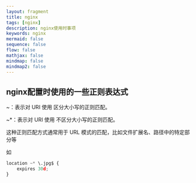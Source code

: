 ```yaml
---
layout: fragment
title: nginx
tags: [nginx]
description: nginx使用时事项
keywords: nginx
mermaid: false
sequence: false
flow: false
mathjax: false
mindmap: false
mindmap2: false
---
```


## nginx配置时使用的一些正则表达式

~：表示对 URI 使用 区分大小写的正则匹配。

~*：表示对 URI 使用 不区分大小写的正则匹配。

这种正则匹配方式通常用于 URL 模式的匹配，比如文件扩展名、路径中的特定部分等

如

```python
location ~* \.jpg$ {
    expires 30d;
}
```
